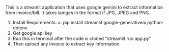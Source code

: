 This is a streanlit application that uses google gemini to extract information from invoice/bill. It takes iamges in the format if JPG, JPEG and PNG. 
1. Install Requirements:
     a. pip install streamlit google-generativeai python-dotenv
2. Get google api key
3. Run this in terminal after the code is cloned "streamlit run app.py"
4. Then upload any invoice to extract key information  

